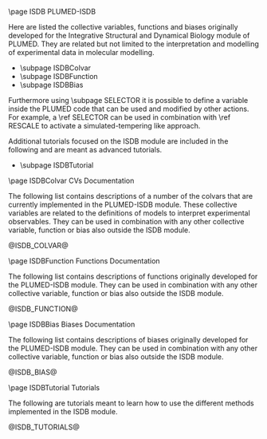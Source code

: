 \page ISDB PLUMED-ISDB

Here are listed the collective variables, functions and biases originally developed for the Integrative Structural and Dynamical Biology module of PLUMED. They are related but not limited to the interpretation and modelling of experimental data in molecular modelling.

- \subpage ISDBColvar
- \subpage ISDBFunction
- \subpage ISDBBias

Furthermore using \subpage SELECTOR it is possible to define a variable
inside the PLUMED code that can be used and modified by other actions. For example,
a \ref SELECTOR can be used in combination with \ref RESCALE to activate
a simulated-tempering like approach.

Additional tutorials focused on the ISDB module are included in the following and are meant as advanced tutorials.

- \subpage ISDBTutorial

\page ISDBColvar CVs Documentation

The following list contains descriptions of a number of the colvars that are currently implemented in the PLUMED-ISDB module.
These collective variables are related to the definitions of models to interpret experimental observables. They can be used in combination with any other collective variable, function or bias also outside the ISDB module.

@ISDB_COLVAR@

\page ISDBFunction Functions Documentation

The following list contains descriptions of functions originally developed for the PLUMED-ISDB module. They can be used in combination with any other collective variable, function or bias also outside the ISDB module.

@ISDB_FUNCTION@

\page ISDBBias Biases Documentation

The following list contains descriptions of biases originally developed for the PLUMED-ISDB module. They can be used in combination with any other collective variable, function or bias also outside the ISDB module.

@ISDB_BIAS@

\page ISDBTutorial Tutorials

The following are tutorials meant to learn how to use the different methods implemented in the ISDB module.

@ISDB_TUTORIALS@

